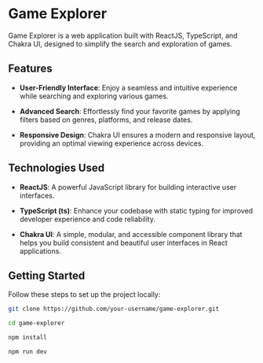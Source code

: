 # Game Explorer

Game Explorer is a web application built with ReactJS, TypeScript, and Chakra UI, designed to simplify the search and exploration of games.

## Features

- **User-Friendly Interface**: Enjoy a seamless and intuitive experience while searching and exploring various games.

- **Advanced Search**: Effortlessly find your favorite games by applying filters based on genres, platforms, and release dates.

- **Responsive Design**: Chakra UI ensures a modern and responsive layout, providing an optimal viewing experience across devices.

## Technologies Used

- **ReactJS**: A powerful JavaScript library for building interactive user interfaces.

- **TypeScript (ts)**: Enhance your codebase with static typing for improved developer experience and code reliability.

- **Chakra UI**: A simple, modular, and accessible component library that helps you build consistent and beautiful user interfaces in React applications.

## Getting Started

Follow these steps to set up the project locally:


   ```bash
   git clone https://github.com/your-username/game-explorer.git 

   cd game-explorer
   
   npm install

   npm run dev

